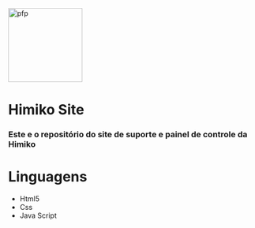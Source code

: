 <img style="width: 150px;" scr="https://himikobot.github.io/images/web/oo.png" alt="pfp">

# Himiko Site

<h3>Este e o repositório do site de suporte e painel de controle da Himiko</h3>

# Linguagens
<ul>
	<li>Html5</li>
	<li>Css</li>
	<li>Java Script </li>
</ul>